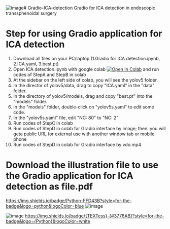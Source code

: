 ![image](https://github.com/user-attachments/assets/2f2a2d0b-04d4-4580-ba45-f4d18ff2dad9)# Gradio-ICA-detection
Gradio for ICA detection in endoscopic transsphenoidal surgery
# Step for using Gradio application for ICA detection 
1. Download all files on your PC/laptop (1.Gradio for ICA detection.ipynb, 2.ICA.yaml, 3.best.pt)
2. Open ICA detection.ipynb with google colab [![Open In Colab](https://colab.research.google.com/assets/colab-badge.svg)](https://colab.research.google.com/github/thara7640/Gradio-ICA-sella-detection/blob/main/Gradio-for-ICA-detection.ipynb)
and run codes of StepA and StepB in colab
6. At the sidebar on the left side of colab, you will see the yolov5 folder.
7. In the director of yolov5/data, drag to copy "ICA.yaml" in the "data" folder.
8. In the directory of yolov5/models, drag and copy "best.pt" into the "models" folder.
9. In the "models" folder, double-click on "yolov5s.yaml" to edit some code.
10. In the "yolov5s.yaml" file, edit "NC: 80" to "NC: 2"
11. Run codes of StepC in colab
12. Run codes of StepD in colab for Gradio interface by image; then: you will geta  public URL for external use with another window tab or mobile phone
13. Run codes of StepD in colab for Gradio interface by vdo.mp4 
# Download the illustration file to use the Gradio application for ICA detection as file.pdf
https://img.shields.io/badge/Python-FFD43B?style=for-the-badge&logo=python&logoColor=blue
![image]([https://github.com/user-attachments/assets/06d2c454-6ddc-47b7-8276-0047aca95a22](https://github.com/thara7640/Gradio-ICA-sella-detection/blob/main/Python-FFD43B.svg))

![image]({BadgeURLHere})
https://img.shields.io/badge/{TEXTess}-{#3776AB}?style=for-the-badge&logo={Python}&logoColor=white
